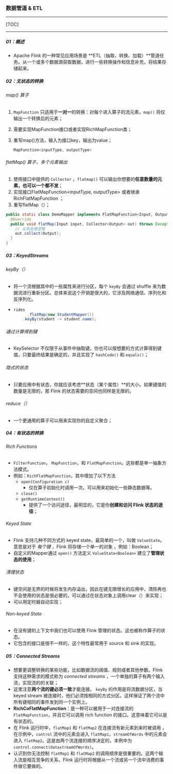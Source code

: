 ### 数据管道 & ETL

------

[TOC]

------

##### 01：概述

- Apache Flink 的一种常见应用场景是 **ETL（抽取、转换、加载）**管道任务。从一个或多个数据源获取数据，进行一些转换操作和信息补充，将结果存储起来。

##### 02：无状态的转换

###### map() 算子

1. `MapFunction` 只适用于**一对一**的转换：对每个进入算子的流元素，`map()` 将仅输出一个转换后的元素；

2. 需要实现MapFunction接口或者实现RichMapFunction类；

3. 重写map()方法，输入为接口key，输出为value；

   ```java
   MapFunction<inputType, outputType>
   ```

###### flatMap()  算子，多个元素输出

1. 使用接口中提供的 `Collector` ，`flatmap()` 可以输出你想要的**任意数量的元素，也可以一个都不发**；
2. 实现接口FlatMapFunction<inputType, outputType> 或者继承 RichFlatMapFunction ；
3. 重写flatMap（）；

```java
public static class DemoMapper implements FlatMapFunction<Input, Output> {
  @Override
  public void flatMap(Input input, Collector<Output> out) throws Exception {
    // 业务处理逻辑
    out.collect(Output);
  }
}
```

##### 03：KeyedStreams

###### keyBy（）

- 将一个流根据其中的一些属性来进行分区，每个 `keyBy` 会通过 shuffle 来为数据流进行重新分区。总体来说这个开销是很大的，它涉及网络通信、序列化和反序列化。

- ```java
  rides
     	.flatMap(new StudentMapper())
      .keyBy(student -> student.name);
  ```

###### 通过计算得到键

- KeySelector 不仅限于从事件中抽取键。你也可以按想要的方式计算得到键值，只要最终结果是确定的，并且实现了 `hashCode()` 和 `equals()`；

###### 隐式的状态

- 只要应用中有状态，你就应该考虑**状态（某个属性）**的大小。如果键值的数量是无限的，那 Flink 的状态需要的空间也同样是无限的。

###### reduce（）

- 一个更通用的算子可以用来实现你的自定义聚合；

##### 04：有状态的转换

###### Rich Functions

- `FilterFunction`， `MapFunction`，和 `FlatMapFunction`。这些都是单一抽象方法模式。
- 例如：`RichFlatMapFunction`，其中增加了以下方法
  - `open(Configuration c)`
    - 仅在算子初始化时调用一次。可以用来初始化一些静态数据等。
  - `close()`
  - `getRuntimeContext()`
    - 提供了一个访问途径，最明显的，它是你**创建和访问 Flink 状态的途径**；

###### Keyed State

- Flink 支持几种不同方式的 keyed state，最简单的一个，叫做 `ValueState`。意思是对于 *每个键* ，Flink 将存储一个单一的对象 ，例如：Boolean；
- 自定义的Mapper通过 `open()` 方法定义 `ValueState<Boolean>` 建立了**管理状态的使用**；

###### 清理状态

- 键空间是无界的时候将发生内存溢出，因此在键无限增长的应用中，清除再也不会使用的状态是很必要的，可以通过在状态对象上调用clear（）来实现；
- 可以用定时器自动实现；

###### Non-keyed State

- 在没有键的上下文中我们也可以使用 Flink 管理的状态。这也被称作算子的状态。
- 它包含的接口是很不一样的，这个特性最常用于 source 和 sink 的实现。

##### 05：Connected Streams

- 想要更调整转换的某些功能，比如数据流的阈值、规则或者其他参数。Flink 支持这种需求的模式称为 *connected streams* ，一个单独的算子有两个输入流，实现流的的关联；
- 这里注意**两个流的键必须一致**才能连接。 `keyBy` 的作用是将流数据分区，当 keyed stream 被连接时，他们必须按相同的方式分区。这样保证了两个流中所有键相同的事件发到同一个实例上。
- **RichCoFlatMapFunction**：是一种可以被用于一对连接流的 `FlatMapFunction`，并且它可以调用 rich function 的接口。这意味着它可以是有状态的。
- 在 Flink 运行时中，`flatMap1` 和 `flatMap2` 在连接流有新元素到来时被调用 ，在示例中，`control` 流中的元素会进入 `flatMap1`，`streamOfWords` 中的元素会进入 `flatMap2`。这是由两个流连接的顺序决定的，本例中为 `control.connect(datastreamOfWords)`。
- 认识到你无法控制 `flatMap1` 和 `flatMap2` 的调用顺序是很重要的。这两个输入流是相互竞争的关系，Flink 运行时将根据从一个流或另一个流中消费的事件做它要做的。